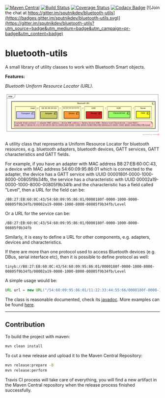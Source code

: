 [![Maven Central](https://img.shields.io/maven-central/v/org.sputnikdev/bluetooth-utils.svg)](https://mvnrepository.com/artifact/org.sputnikdev/bluetooth-utils)
[![Build Status](https://travis-ci.org/sputnikdev/bluetooth-utils.svg?branch=master)](https://travis-ci.org/sputnikdev/bluetooth-utils)
[![Coverage Status](https://coveralls.io/repos/github/sputnikdev/bluetooth-utils/badge.svg?branch=master)](https://coveralls.io/github/sputnikdev/bluetooth-utils?branch=master)
[![Codacy Badge](https://api.codacy.com/project/badge/Grade/42d4968bc4ae4474b2cda4d01f8e4d56)](https://www.codacy.com/app/vkolotov/bluetooth-utils?utm_source=github.com&amp;utm_medium=referral&amp;utm_content=sputnikdev/bluetooth-utils&amp;utm_campaign=Badge_Grade)
[![Join the chat at https://gitter.im/sputnikdev/bluetooth-utils](https://badges.gitter.im/sputnikdev/bluetooth-utils.svg)](https://gitter.im/sputnikdev/bluetooth-utils?utm_source=badge&utm_medium=badge&utm_campaign=pr-badge&utm_content=badge)
# bluetooth-utils

A small library of utility classes to work with Bluetooth Smart objects.

**Features:**

_Bluetooth Uniform Resource Locator (URL)._ 

![Bluetooth URL diagram](url.png?raw=true "URL component diagram")

A utility class that represents a Uniform Resource Locator for bluetooth resources, 
e.g. bluetooth adapters, bluetooth devices, GATT services, GATT characteristics and GATT fields.

For example, if you have an adapter with MAC address B8:27:EB:60:0C:43, a device with MAC address 54:60:09:95:86:01 
which is connected to the adapter, the device has a GATT service with UUID 0000180f-0000-1000-8000-00805f9b34fb, 
the service has a characteristic with UUID 00002a19-0000-1000-8000-00805f9b34fb and the characteristic has a field 
called "Level", then a URL for the field can be:
```
/B8:27:EB:60:0C:43/54:60:09:95:86:01/0000180f-0000-1000-8000-00805f9b34fb/00002a19-0000-1000-8000-00805f9b34fb/Level
```
Or a URL for the service can be:
```
/B8:27:EB:60:0C:43/54:60:09:95:86:01/0000180f-0000-1000-8000-00805f9b34fb
```
Similarly, it is easy to define a URL for other components, e.g. adapters, devices and characteristics.

If there are more than one protocol used to access Bluetooth devices (e.g. DBus, serial interface etc), 
then it is possible to define protocol as well:
```
tinyb://B8:27:EB:60:0C:43/54:60:09:95:86:01/0000180f-0000-1000-8000-00805f9b34fb/00002a19-0000-1000-8000-00805f9b34fb/Level
```

A simple usage would be:

```java
URL url = new URL("/54:60:09:95:86:01/11:22:33:44:55:66/0000180f-0000-1000-8000-00805f9b34fb/00002a19-0000-1000-8000-00805f9b34fb/Level");
```

The class is reasonable documented, check its [javadoc](src/main/java/org/sputnikdev/bluetooth/URL.java).
More examples can be found [here](src/test/java/org/sputnikdev/bluetooth/URLTest.java).

---
## Contribution

To build the project with maven:
```bash
mvn clean install
```

To cut a new release and upload it to the Maven Central Repository:
```bash
mvn release:prepare -B
mvn release:perform
```
Travis CI process will take care of everything, you will find a new artifact in the Maven Central repository when the release process finished successfully.